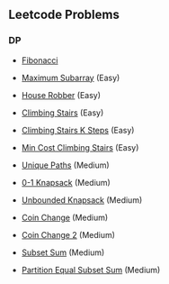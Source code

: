 ## Leetcode Problems
### DP
- [Fibonacci](java/src/Medium/DP/Fibonacci.java)
- [Maximum Subarray](java/src/Easy/DP/MaximumSubarray.java) (Easy)
- [House Robber](java/src/Easy/DP/HouseRobber.java) (Easy)
- [Climbing Stairs](java/src/Easy/DP/ClimbingStairs.java) (Easy)
- [Climbing Stairs K Steps](java/src/Easy/DP/ClimbingStairsKSteps.java) (Easy)
- [Min Cost Climbing Stairs](java/src/Easy/DP/MinCostClimbingStairs.java) (Easy)

- [Unique Paths](java/src/Medium/DP/UniquePaths.java) (Medium)
- [0-1 Knapsack](java/src/Medium/DP/Knapsack01.java) (Medium)
- [Unbounded Knapsack](java/src/Medium/DP/UnboundedKnapsack.java) (Medium)
- [Coin Change](java/src/Medium/DP/CoinChange.java) (Medium)
- [Coin Change 2](java/src/Medium/DP/CoinChange2.java) (Medium)
- [Subset Sum](java/src/Medium/DP/SubsetSum.java) (Medium)
- [Partition Equal Subset Sum](java/src/Medium/DP/PartitionEqualSubsetSum.java) (Medium)

